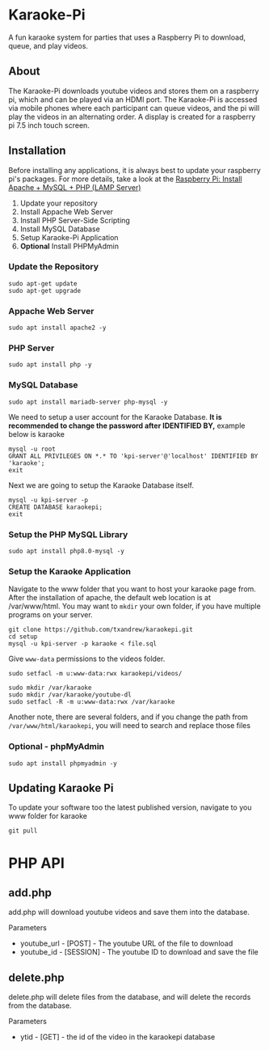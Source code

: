 # Karaoke-Pi
A fun karaoke system for parties that uses a Raspberry Pi to download, queue, and play videos.
## About
The Karaoke-Pi downloads youtube videos and stores them on a raspberry pi, which and can be played via an HDMI port. The Karaoke-Pi is accessed via mobile phones where each participant can queue videos, and the pi will play the videos in an alternating order. A display is created for a raspberry pi 7.5 inch touch screen.

## Installation
Before installing any applications, it is always best to update your raspberry pi's packages. For more details, take a look at the [Raspberry Pi: Install Apache + MySQL + PHP (LAMP Server)](https://randomnerdtutorials.com/raspberry-pi-apache-mysql-php-lamp-server/)

1. Update your repository
2. Install Appache Web Server
3. Install PHP Server-Side Scripting
4. Install MySQL Database
5. Setup Karaoke-Pi Application
6. **Optional** Install PHPMyAdmin

### Update the Repository
```
sudo apt-get update
sudo apt-get upgrade
```

### Appache Web Server

```
sudo apt install apache2 -y
```

### PHP Server
``` 
sudo apt install php -y
```

### MySQL Database
```
sudo apt install mariadb-server php-mysql -y
```

We need to setup a user account for the Karaoke Database. __It is recommended to change the password after IDENTIFIED BY,__ example below is karaoke
```
mysql -u root
GRANT ALL PRIVILEGES ON *.* TO 'kpi-server'@'localhost' IDENTIFIED BY 'karaoke';
exit
```

Next we are going to setup the Karaoke Database itself.
```
mysql -u kpi-server -p
CREATE DATABASE karaokepi;
exit
```

### Setup the PHP MySQL Library
```
sudo apt install php8.0-mysql -y
```

### Setup the Karaoke Application
Navigate to the www folder that you want to host your karaoke page from. After the installation of apache, the default web location is at /var/www/html. You may want to ```mkdir``` your own folder, if you have multiple programs on your server.
```
git clone https://github.com/txandrew/karaokepi.git
cd setup
mysql -u kpi-server -p karaoke < file.sql
```

Give ```www-data``` permissions to the videos folder.

```
sudo setfacl -m u:www-data:rwx karaokepi/videos/

sudo mkdir /var/karaoke
sudo mkdir /var/karaoke/youtube-dl
sudo setfacl -R -m u:www-data:rwx /var/karaoke
```

Another note, there are several folders, and if you change the path from ```/var/www/html/karaokepi```, you will need to search and replace those files

### Optional - phpMyAdmin

```
sudo apt install phpmyadmin -y
```

## Updating Karaoke Pi
To update your software too the latest published version, navigate to you www folder for karaoke
```
git pull
```

# PHP API
## add.php

add.php will download youtube videos and save them into the database. 

Parameters
- youtube_url - [POST] - The youtube URL of the file to download
- youtube_id - [SESSION] - The youtube ID to download and save the file

## delete.php

delete.php will delete files from the database, and will delete the records from the database.

Parameters
- ytid - [GET] - the id of the video in the karaokepi database
